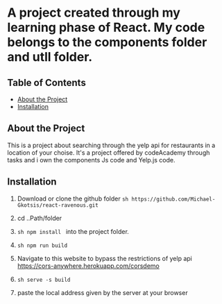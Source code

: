 # A project created through my learning phase of React. My code belongs to the components folder and utll folder.

## Table of Contents

* [About the Project](#about-the-project)
* [Installation](#installation)

## About the Project 

This is a project about searching through the yelp api for restaurants in a location of your choise.
It's a project offered by codeAcademy through tasks and i own the components Js code and Yelp.js code.

## Installation

1. Download or clone the github folder
```sh https://github.com/Michael-Gkotsis/react-ravenous.git```
2. cd ..Path/folder

3. ```sh npm install ``` into the project folder.

4. ```sh npm run build ```

5. Navigate to this website to bypass the restrictions of yelp api
https://cors-anywhere.herokuapp.com/corsdemo

6. ```sh serve -s build ```

7. paste the local address given by the server at your browser